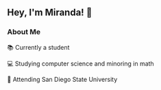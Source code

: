 ## Hey, I'm Miranda! :wave:
### About Me
:books: Currently a student

:computer: Studying computer science and minoring in math

:palm_tree: Attending San Diego State University
